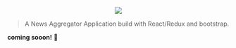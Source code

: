 <p align="center">
  <img src="https://i.imgur.com/vfwjz94.png">
</p>

> A News Aggregator Application
> build with React/Redux and bootstrap.





__coming sooon!__ :metal:
